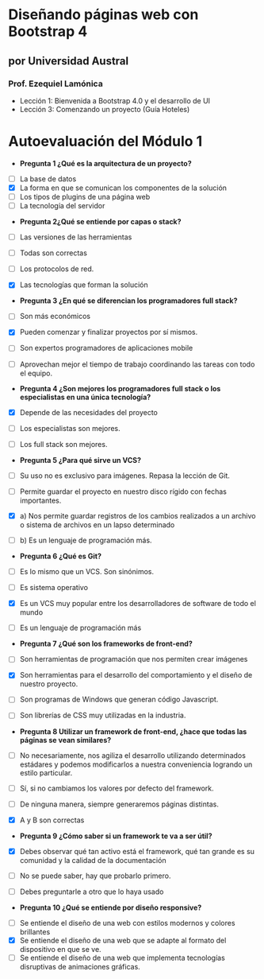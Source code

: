 # Diseñando páginas web con Bootstrap 4

## por Universidad Austral
### Prof. Ezequiel Lamónica

- Lección 1: Bienvenida a Bootstrap 4.0 y el desarrollo de UI
- Lección 3: Comenzando un proyecto (Guía Hoteles)

# Autoevaluación del Módulo 1

- **Pregunta 1 ¿Qué es la arquitectura de un proyecto?**

- [ ] La base de datos
- [x] La forma en que se comunican los componentes de la solución
- [ ] Los tipos de plugins de una página web
- [ ] La tecnología del servidor

- **Pregunta 2¿Qué se entiende por capas o stack?**


- [ ] Las versiones de las herramientas
- [ ] Todas son correctas
- [ ] Los protocolos de red.
- [x] Las tecnologías que forman la solución


- **Pregunta 3 ¿En qué se diferencian los programadores full stack?**


- [ ] Son más económicos
- [x] Pueden comenzar y finalizar proyectos por sí mismos.
- [ ] Son expertos programadores de aplicaciones mobile
- [ ] Aprovechan mejor el tiempo de trabajo coordinando las tareas con todo el equipo.


- **Pregunta 4 ¿Son mejores los programadores full stack o los especialistas en una única tecnología?**


- [x] Depende de las necesidades del proyecto
- [ ] Los especialistas son mejores.
- [ ] Los full stack son mejores.


- **Pregunta 5 ¿Para qué sirve un VCS?**


- [ ] Su uso no es exclusivo para imágenes. Repasa la lección de Git.
- [ ] Permite guardar el proyecto en nuestro disco rígido con fechas importantes.
- [x] a) Nos permite guardar registros de los cambios realizados a un archivo o sistema de archivos en un lapso determinado
- [ ] b) Es un lenguaje de programación más.


- **Pregunta 6 ¿Qué es Git?**


- [ ] Es lo mismo que un VCS. Son sinónimos.
- [ ] Es sistema operativo
- [x] Es un VCS muy popular entre los desarrolladores de software de todo el mundo
- [ ] Es un lenguaje de programación más


- **Pregunta 7 ¿Qué son los frameworks de front-end?**


- [ ] Son herramientas de programación que nos permiten crear imágenes
- [x] Son herramientas para el desarrollo del comportamiento y el diseño de nuestro proyecto.
- [ ] Son programas de Windows que generan código Javascript.
- [ ] Son librerías de CSS muy utilizadas en la industria.


- **Pregunta 8 Utilizar un framework de front-end, ¿hace que todas las páginas se vean similares?**


- [ ] No necesariamente, nos agiliza el desarrollo utilizando determinados estádares y podemos modificarlos a nuestra conveniencia logrando un estilo particular.
- [ ] Sí, si no cambiamos los valores por defecto del framework.
- [ ] De ninguna manera, siempre generaremos páginas distintas.
- [x] A y B son correctas


- **Pregunta 9 ¿Cómo saber si un framework te va a ser útil?**


- [x] Debes observar qué tan activo está el framework, qué tan grande es su comunidad y la calidad de la documentación
- [ ] No se puede saber, hay que probarlo primero.
- [ ] Debes preguntarle a otro que lo haya usado


- **Pregunta 10 ¿Qué se entiende por diseño responsive?**


- [ ] Se entiende el diseño de una web con estilos modernos y colores brillantes
- [x] Se entiende el diseño de una web que se adapte al formato del dispositivo en que se ve.
- [ ] Se entiende el diseño de una web que implementa tecnologías disruptivas de animaciones gráficas.
